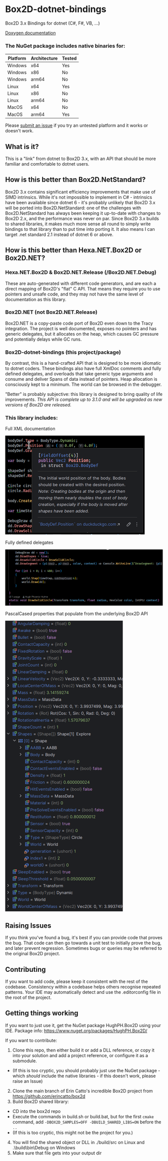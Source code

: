 # Box2D-dotnet-bindings
Box2D 3.x Bindings for dotnet (C#, F#, VB, ...)

[Doxygen documentation](https://hughph.github.io/Box2D-dotnet-bindings/namespaceBox2D.html)

### The NuGet package includes native binaries for:

| Platform  | Architecture | Tested |
|-----------| ------------ |-------|
| Windows   | x64          | Yes   |
| Windows   | x86          | No    |
| Windows   | arm64        | No    |
| Linux     | x64          | Yes   |
| Linux     | x86          | No    |
| Linux     | arm64        | No    |
| MacOS     | x64          | No    |
| MacOS     | arm64        | Yes   |

Please [submit an issue](https://github.com/HughPH/Box2D-dotnet-bindings/issues) if you try an untested platform and it works or doesn't work.

## What is it?
This is a "link" from dotnet to Box2D 3.x, with an API that should be more familiar and comfortable to dotnet users.

## How is this better than Box2D.NetStandard?
Box2D 3.x contains significant efficiency improvements that make use of SIMD intrinsics.
While it's not impossible to implement in C# - intrinsics have been available since dotnet 6 - it's probably unlikely that Box2D 3.x will be ported into Box2D.NetStandard: one of the challenges with Box2D.NetStandard has always been keeping it up-to-date with changes to Box2D 2.x, and the performance was never on par. Since Box2D 3.x builds to shared libraries, it makes much more sense all round to simply write bindings to that library than to put time into porting it. It also means I can target .net standard 2.1 instead of dotnet 6 or above.

## How is this better than Hexa.NET.Box2D or Box2D.NET?
### Hexa.NET.Box2D & Box2D.NET.Release (/Box2D.NET.Debug)
These are auto-generated with different code generators, and are each a direct mapping of Box2D's "flat" C API. That means they require you to use pointers and unsafe code, and they may not have the same level of documentation as this library.
### Box2D.NET (not Box2D.NET.Release)
Box2D.NET is a copy-paste code port of Box2D even down to the Tracy integration. The project is well documented, exposes no pointers and has generic delegates, but it allocates on the heap, which causes GC pressure and potentially delays while GC runs.
### Box2D-dotnet-bindings (this project/package)
By contrast, this is a hand-crafted API that is designed to be more idiomatic to dotnet coders. These bindings also have full XmlDoc comments and fully defined delegates, and overloads that take generic type arguments and consume and deliver Spans of data instead of pointers. Heap allocation is consciously kept to a minimum. The world can be browsed in the debugger.

"Better" is probably subjective: this library is designed to bring quality of life improvements. *This API is complete up to 3.1.0 and will be upgraded as new versions of Box2D are released.*

### This library includes:
Full XML documentation

<img src="media/Intellisense.png" alt="An image demonstrating the XMLDoc."/>

Fully defined delegates

<img src="media/Delegates.png" alt="An image demonstrating two delegates, one which is a direct assignment of a method, and the other which is a lambda."/>

PascalCased properties that populate from the underlying Box2D API

<img src="media/BodyProperties.png" alt="An image demonstrating the PascalCased properties of a Body object showing detailed information about the Body."/>


## Raising Issues

If you think you've found a bug, it's best if you can provide code that proves the bug. That code can then go towards a unit test to initially prove the bug, and later prevent regression. Sometimes bugs or queries may be referred to the original Box2D project.

## Contributing

If you want to add code, please keep it consistent with the rest of the codebase. Consistency within a codebase helps others recognise repeated patterns. Your IDE may automatically detect and use the .editorconfig file in the root of the project.

## Getting things working

If you want to just use it, get the NuGet package HughPH.Box2D using your IDE. Package info: https://www.nuget.org/packages/HughPH.Box2D/

If you want to contribute:

1. Clone this repo, then either build it or add a DLL reference, or copy it into your solution and add a project reference, or configure it as a submodule.
- (If this is too cryptic, you should probably just use the NuGet package - which *should* include the native libraries - if this doesn't work, please raise an Issue)
2. Clone the main branch of Erin Catto's incredible Box2D project from https://github.com/erincatto/box2d
3. Build Box2D shared library:
- CD into the box2d repo
- Execute the commands in build.sh or build.bat, but for the first `cmake` command, add `-DBOX2D_SAMPLES=OFF -DBUILD_SHARED_LIBS=ON` before the `..`
- (If this is too cryptic, this might not be the project for you.)
4. You will find the shared object or DLL in ./build/src on Linux and .\build\bin\Debug on Windows
5. Make sure that file gets into your output dir
